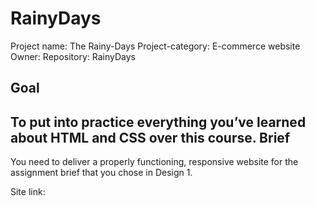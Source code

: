 # RainyDays
Project name: The Rainy-Days
Project-category: E-commerce website
Owner:
Repository: RainyDays

Goal
------------------
To put into practice everything you’ve learned about HTML and CSS over this course.
Brief
------------------
You need to deliver a properly functioning, responsive website for the assignment brief that you chose in Design 1.

Site link: <update coming soon>  